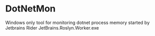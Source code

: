 # DotNetMon
Windows only tool for monitoring dotnet process memory started by Jetbrains Rider JetBrains.Roslyn.Worker.exe

